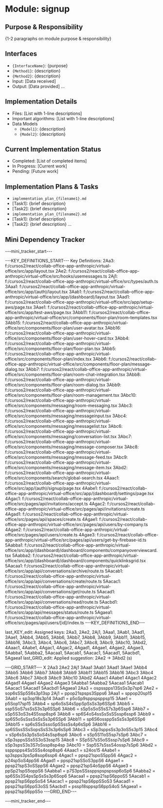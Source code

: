 # Module: signup

## Purpose & Responsibility
{1-2 paragraphs on module purpose & responsibility}

## Interfaces
* `{InterfaceName}`: {purpose}
* `{Method1}`: {description}
* `{Method2}`: {description}
* Input: [Data received]
* Output: [Data provided]
...

## Implementation Details
* Files: [List with 1-line descriptions]
* Important algorithms: [List with 1-line descriptions]
* Data Models
    * `{Model1}`: {description}
    * `{Model2}`: {description}

## Current Implementation Status
* Completed: [List of completed items]
* In Progress: [Current work]
* Pending: [Future work]

## Implementation Plans & Tasks
* `implementation_plan_{filename1}.md`
* [Task1]: {brief description}
* [Task2]: {brief description}
* `implementation_plan_{filename2}.md`
* [Task1]: {brief description}
* [Task2]: {brief description} 
...

## Mini Dependency Tracker
---mini_tracker_start---

---KEY_DEFINITIONS_START---
Key Definitions:
2Aa3: f:/cursos2/react/collab-office-app-anthropic/virtual-office/src/app/layout.tsx
2Ae2: f:/cursos2/react/collab-office-app-anthropic/virtual-office/src/hooks/usemessages.ts
2Aj1: f:/cursos2/react/collab-office-app-anthropic/virtual-office/src/types/auth.ts
3Aaa1: f:/cursos2/react/collab-office-app-anthropic/virtual-office/src/app/(auth)/layout.tsx
3Aab1: f:/cursos2/react/collab-office-app-anthropic/virtual-office/src/app/(dashboard)/layout.tsx
3Aad1: f:/cursos2/react/collab-office-app-anthropic/virtual-office/src/app/setup-aws/page.tsx
3Aae1: f:/cursos2/react/collab-office-app-anthropic/virtual-office/src/app/test-aws/page.tsx
3Abb11: f:/cursos2/react/collab-office-app-anthropic/virtual-office/src/components/floor-plan/room-templates.tsx
3Abb15: f:/cursos2/react/collab-office-app-anthropic/virtual-office/src/components/floor-plan/user-avatar.tsx
3Abb16: f:/cursos2/react/collab-office-app-anthropic/virtual-office/src/components/floor-plan/user-hover-card.tsx
3Abb4: f:/cursos2/react/collab-office-app-anthropic/virtual-office/src/components/floor-plan/floor-plan.tsx
3Abb5: f:/cursos2/react/collab-office-app-anthropic/virtual-office/src/components/floor-plan/index.tsx
3Abb6: f:/cursos2/react/collab-office-app-anthropic/virtual-office/src/components/floor-plan/message-dialog.tsx
3Abb7: f:/cursos2/react/collab-office-app-anthropic/virtual-office/src/components/floor-plan/room-chat-integration.tsx
3Abb8: f:/cursos2/react/collab-office-app-anthropic/virtual-office/src/components/floor-plan/room-dialog.tsx
3Abb9: f:/cursos2/react/collab-office-app-anthropic/virtual-office/src/components/floor-plan/room-management.tsx
3Abc10: f:/cursos2/react/collab-office-app-anthropic/virtual-office/src/components/messaging/room-messaging.tsx
3Abc3: f:/cursos2/react/collab-office-app-anthropic/virtual-office/src/components/messaging/messageinput.tsx
3Abc4: f:/cursos2/react/collab-office-app-anthropic/virtual-office/src/components/messaging/messagelist.tsx
3Abc6: f:/cursos2/react/collab-office-app-anthropic/virtual-office/src/components/messaging/conversation-list.tsx
3Abc7: f:/cursos2/react/collab-office-app-anthropic/virtual-office/src/components/messaging/message-composer.tsx
3Abc8: f:/cursos2/react/collab-office-app-anthropic/virtual-office/src/components/messaging/message-feed.tsx
3Abc9: f:/cursos2/react/collab-office-app-anthropic/virtual-office/src/components/messaging/message-item.tsx
3Abd2: f:/cursos2/react/collab-office-app-anthropic/virtual-office/src/components/search/global-search.tsx
4Aaac1: f:/cursos2/react/collab-office-app-anthropic/virtual-office/src/app/(auth)/signup/page.tsx
4Aabe1: f:/cursos2/react/collab-office-app-anthropic/virtual-office/src/app/(dashboard)/settings/page.tsx
4Agac1: f:/cursos2/react/collab-office-app-anthropic/virtual-office/src/pages/api/invitations/accept.ts
4Agac2: f:/cursos2/react/collab-office-app-anthropic/virtual-office/src/pages/api/invitations/create.ts
4Agad1: f:/cursos2/react/collab-office-app-anthropic/virtual-office/src/pages/api/spaces/create.ts
4Agae1: f:/cursos2/react/collab-office-app-anthropic/virtual-office/src/pages/api/users/by-company.ts
4Agae2: f:/cursos2/react/collab-office-app-anthropic/virtual-office/src/pages/api/users/create.ts
4Agae3: f:/cursos2/react/collab-office-app-anthropic/virtual-office/src/pages/api/users/get-by-firebase-id.ts
5Aabba1: f:/cursos2/react/collab-office-app-anthropic/virtual-office/src/app/(dashboard)/dashboard/components/companyoverviewcard.tsx
5Aabba2: f:/cursos2/react/collab-office-app-anthropic/virtual-office/src/app/(dashboard)/dashboard/components/quicklinksgrid.tsx
5Aacaa1: f:/cursos2/react/collab-office-app-anthropic/virtual-office/src/app/api/conversations/archive/route.ts
5Aacab1: f:/cursos2/react/collab-office-app-anthropic/virtual-office/src/app/api/conversations/create/route.ts
5Aacac1: f:/cursos2/react/collab-office-app-anthropic/virtual-office/src/app/api/conversations/get/route.ts
5Aacad1: f:/cursos2/react/collab-office-app-anthropic/virtual-office/src/app/api/conversations/read/route.ts
5Aacbd1: f:/cursos2/react/collab-office-app-anthropic/virtual-office/src/app/api/messages/status/route.ts
5Agaea1: f:/cursos2/react/collab-office-app-anthropic/virtual-office/src/pages/api/users/[id]/index.ts
---KEY_DEFINITIONS_END---

last_KEY_edit: Assigned keys: 2Aa3, 2Ae2, 2Aj1, 3Aaa1, 3Aab1, 3Aad1, 3Aae1, 3Abb4, 3Abb5, 3Abb6, 3Abb7, 3Abb8, 3Abb9, 3Abb11, 3Abb15, 3Abb16, 3Abc3, 3Abc4, 3Abc6, 3Abc7, 3Abc8, 3Abc9, 3Abc10, 3Abd2, 4Aaac1, 4Aabe1, 4Agac1, 4Agac2, 4Agad1, 4Agae1, 4Agae2, 4Agae3, 5Aabba1, 5Aabba2, 5Aacaa1, 5Aacab1, 5Aacac1, 5Aacad1, 5Aacbd1, 5Agaea1
last_GRID_edit: Applied suggestion: 2Ae2 -> 3Abd2 (s)

---GRID_START---
X 2Aa3 2Ae2 2Aj1 3Aaa1 3Aab1 3Aad1 3Aae1 3Abb4 3Abb5 3Abb6 3Abb7 3Abb8 3Abb9 3Abb11 3Abb15 3Abb16 3Abc3 3Abc4 3Abc6 3Abc7 3Abc8 3Abc9 3Abc10 3Abd2 4Aaac1 4Aabe1 4Agac1 4Agac2 4Agad1 4Agae1 4Agae2 4Agae3 5Aabba1 5Aabba2 5Aacaa1 5Aacab1 5Aacac1 5Aacad1 5Aacbd1 5Agaea1
2Aa3 = ospsspps13SsSs3p7sp6
2Ae2 = sop6sSSp5S6s3p13sp
2Aj1 = ppop21spsps3Spps6
3Aaa1 = sppop20sp15
3Aab1 = sp3op18s3p14
3Aad1 = p5oSp9sppspsppsp15
3Aae1 = p5Sop17sp15
3Abb4 = sp6oSsS4sSppSpSsSs3p6SSp6
3Abb5 = ssp5SoS7ssSsS3s3p6SSp6
3Abb6 = sSp5sSoS5sS7s3p6Ssp6
3Abb7 = sSp5S3oS3s4S5ssp8sp6
3Abb8 = sp6S4oS4ssSsSsSSssp6ssp6
3Abb9 = sp6S5oSsSssSsSsSs3p6SSp6
3Abb11 = sp6S6ossppSsSsSs3p6SSp6
3Abb15 = sp6sSSsSssoSpSSssSs4p6sSp6
3Abb16 = sp6SSssSSsSopsSsS3s3p6sSp6
3Abc3 = sSp3sppsSs3p3oS5s3p15
3Abc4 = sSp6sSs3pSsSoS4sSsp8sp6
3Abc6 = sSp5S11oS5sp7sSp6
3Abc7 = sSp3sppsSSs5S3oS3ssp15
3Abc8 = SSp5S7sS5oSSssp7sSp6
3Abc9 = sSp3spsS3s3S7oSssp8sp4sp
3Abc10 = Ssp5S7sSssS4ossp7sSp6
3Abd2 = ssppspps4Ss5SSs4osp8sp6
4Aaac1 = s24os15
4Aabe1 = sp3spps3ps5p8sop6ssp6
4Agac1 = ppsp21spoS5ppS6
4Agac2 = p24spSoS4ppS6
4Agad1 = ppsp21spSSoS3ppS6
4Agae1 = ppsp21spS3oSSppS6
4Agae2 = ppsp21spS4oSppS6
4Agae3 = ppSp21spS5oppS6
5Aabba1 = p7S3psSSssppspspspssp6oSp6
5Aabba2 = sp6SSs3S4psSpSsSs3p6Sop6
5Aacaa1 = ppsp21spS6ppoS5
5Aacab1 = ppsp21spS6ppSoS4
5Aacac1 = ppsp21spS6ppSSoS3
5Aacad1 = ppsp21spS6ppS3oSS
5Aacbd1 = pssp18sppspS6ppS4oS
5Agaea1 = ppsp21spS6ppS5o
---GRID_END---

---mini_tracker_end---
